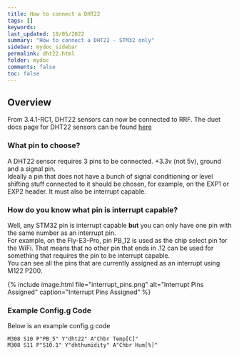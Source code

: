 ```yaml
---
title: How to connect a DHT22
tags: []
keywords: 
last_updated: 18/05/2022
summary: "How to connect a DHT22 - STM32 only"
sidebar: mydoc_sidebar
permalink: dht22.html
folder: mydoc
comments: false
toc: false
---
```


## Overview

From 3.4.1-RC1, DHT22 sensors can now be connected to RRF.
The duet docs page for DHT22 sensors can be found [here](https://docs.duet3d.com/en/User_manual/Connecting_hardware/Temperature_connecting_DHT)

### What pin to choose?

A DHT22 sensor requires 3 pins to be connected. +3.3v (not 5v), ground and a signal pin.  
Ideally a pin that does not have a bunch of signal conditioning or level shifting stuff connected to it should be chosen, for example, on the EXP1 or EXP2 header. It must also be interrupt capable.

### How do you know what pin is interrupt capable? 
Well, any STM32 pin is interrupt capable **but** you can only have one pin with the same number as an interrupt pin.  
For example, on the Fly-E3-Pro, pin PB_12 is used as the chip select pin for the WiFi. That means that no other pin that ends in .12 can be used for something that requires the pin to be interrupt capable.  
You can see all the pins that are currently assigned as an interrupt using M122 P200.  

{% include image.html file="interrupt_pins.png" alt="Interrupt Pins Assigned" caption="Interrupt Pins Assigned" %}

### Example Config.g Code

Below is an example config.g code

```
M308 S10 P"PB_5" Y"dht22" A"Chbr Temp[C]"
M308 S11 P"S10.1" Y"dhthumidity" A"Chbr Hum[%]"
```